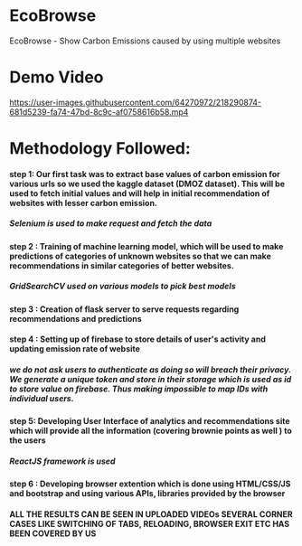 # EcoBrowse
EcoBrowse - Show Carbon Emissions caused by using multiple websites

# Demo Video
https://user-images.githubusercontent.com/64270972/218290874-681d5239-fa74-47bd-8c9c-af0758616b58.mp4

# Methodology Followed:

#### step 1: Our first task was to extract base values of carbon emission for various urls so we used the kaggle dataset (DMOZ dataset). This will be used to fetch initial values and will help in initial recommendation of websites with lesser carbon emission.

#####       Selenium is used to make request and fetch the data

#### step 2 : Training of machine learning model, which will be used to make predictions of categories of unknown websites so that we can make recommendations in similar categories of better websites.

#####         GridSearchCV used on various models to pick best models

#### step 3 : Creation of flask server to serve requests regarding recommendations and predictions

#### step 4 : Setting up of firebase to store details of user's activity and updating emission rate of website

#####         we do not ask users to authenticate as doing so will breach their privacy. We generate a unique token and store in their storage which is used as id to store value on firebase. Thus making impossible to map IDs with individual users.

#### step 5: Developing User Interface of analytics and recommendations site which will provide all the information (covering brownie points as well ) to the users

#####         ReactJS framework is used

#### step 6 : Developing browser extention which is done using HTML/CSS/JS and bootstrap and using various APIs, libraries provided by the browser

#### ALL THE RESULTS CAN BE SEEN IN UPLOADED VIDEOs SEVERAL CORNER CASES LIKE SWITCHING OF TABS, RELOADING, BROWSER EXIT ETC HAS BEEN COVERED BY US

